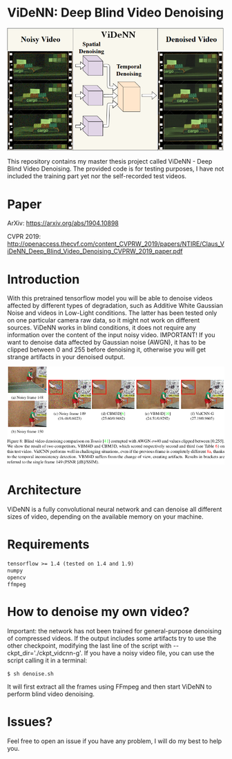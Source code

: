 # ViDeNN: Deep Blind Video Denoising

![](./img/ViDeNN.png)

This repository contains my master thesis project called ViDeNN - Deep Blind Video Denoising. 
The provided code is for testing purposes, I have not included the training part yet nor the self-recorded test videos.

# Paper
ArXiv: https://arxiv.org/abs/1904.10898

CVPR 2019: http://openaccess.thecvf.com/content_CVPRW_2019/papers/NTIRE/Claus_ViDeNN_Deep_Blind_Video_Denoising_CVPRW_2019_paper.pdf

# Introduction

With this pretrained tensorflow model you will be able to denoise videos affected by different types of degradation, such as Additive White Gaussian Noise and videos in Low-Light conditions. The latter has been tested only on one particular camera raw data, so it might not work on different sources. ViDeNN works in blind conditions, it does not require any information over the content of the input noisy video.
IMPORTANT! If you want to denoise data affected by Gaussian noise (AWGN), it has to be clipped between 0 and 255 before denoising it, otherwise you will get strange artifacts in your denoised output.

![](./img/tennis_gauss.png)


# Architecture

ViDeNN is a fully convolutional neural network and can denoise all different sizes of video, depending on the available memory on your machine.

# Requirements
```
tensorflow >= 1.4 (tested on 1.4 and 1.9)
numpy
opencv
ffmpeg
```

# How to denoise my own video?

Important: the network has not been trained for general-purpose denoising of compressed videos. If the output includes some artifacts try to use the other checkpoint, modifying the last line of the script with --ckpt_dir='./ckpt_vidcnn-g'.
If you have a noisy video file, you can use the script calling it in a terminal:
```
$ sh denoise.sh
```
It will first extract all the frames using FFmpeg and then start ViDeNN to perform blind video denoising.

# Issues?

Feel free to open an issue if you have any problem, I will do my best to help you.

